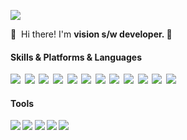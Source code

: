 <p>
  <a href="mailto:dhkdnduq@gmail.com" target="_blank"><img src="https://img.shields.io/badge/dhkdnduq@gmail.com-EA4335?style=flat-square&logo=Gmail&logoColor=white"/></a>
</p>

<p>
  👋&nbsp; Hi there! I'm <b>vision s/w developer. 🚀<br/>
</p>

#### Skills & Platforms & Languages
<p>
  <img src="https://img.shields.io/badge/Python-3766AB?style=flat-square&logo=Python&logoColor=white"/></a>&nbsp 
  <img src="https://img.shields.io/badge/C++-00599C?style=flat-square&logo=C%2B%2B&logoColor=white"/></a>&nbsp 
  <img src="https://img.shields.io/badge/C Sharp-239120?style=flat-square&logo=C Sharp%2B%2B&logoColor=white"/></a>&nbsp 
  <img src="https://img.shields.io/badge/.NET-512BD4?style=flat-square&logo=.NET&logoColor=white"/></a>&nbsp 
  <img src="https://img.shields.io/badge/Mysql-E6B91E?style=flat-square&logo=MySql&logoColor=white"/></a>&nbsp 
  <img src="https://img.shields.io/badge/opencv-5C3EE8?style=flat-square&logo=opencv&logoColor=white"/></a>&nbsp 
  <img src="https://img.shields.io/badge/%20-%20Halcon-blue"/></a>&nbsp 
  <img src="https://img.shields.io/badge/PyTorch-EE4C2C?style=flat-square&logo=PyTorch&Libtorch&logoColor=white"/></a>&nbsp 
  <img src="https://img.shields.io/badge/%20-%20LibTorch-black"/></a>&nbsp 
  <img src="https://img.shields.io/badge/%20-%20TensorRT-green"/></a>&nbsp 
  <img src="https://img.shields.io/badge/%20-%20OpenVino-blue"/></a>&nbsp
  <img src="https://img.shields.io/badge/WinRT-blue"/></a>&nbsp 
</p>

#### Tools
<p>
  <img src="https://img.shields.io/badge/Visual Studio-5C2D91?style=flat-square&logo=Visual Studio&logoColor=white"/>
  <img src="https://img.shields.io/badge/PyCharm-000000?style=flat-square&logo=PyCharm&logoColor=black"/>
  <img src="https://img.shields.io/badge/DevExpress-FF7200?style=flat-square&logo=DevExpress&logoColor=white"/>
  <img src="https://img.shields.io/badge/Git-F05032?style=flat-square&logo=Git&logoColor=white"/>
  <img src="https://img.shields.io/badge/HDevelop-gray"/></a>&nbsp  
</p>
